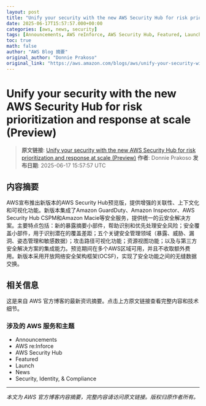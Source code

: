 ```yaml
---
layout: post
title: "Unify your security with the new AWS Security Hub for risk prioritization and response at scale (Preview)"
date: 2025-06-17T15:57:57.000+00:00
categories: [aws, news, security]
tags: [Announcements, AWS reInforce, AWS Security Hub, Featured, Launch, News, Security Identity Compliance]
toc: true
math: false
author: "AWS Blog 摘要"
original_author: "Donnie Prakoso"
original_link: "https://aws.amazon.com/blogs/aws/unify-your-security-with-the-new-aws-security-hub-for-risk-prioritization-and-response-at-scale-preview/"
---
```


# Unify your security with the new AWS Security Hub for risk prioritization and response at scale (Preview)

> **原文链接**: [Unify your security with the new AWS Security Hub for risk prioritization and response at scale (Preview)](https://aws.amazon.com/blogs/aws/unify-your-security-with-the-new-aws-security-hub-for-risk-prioritization-and-response-at-scale-preview/)
> **作者**: Donnie Prakoso
> **发布日期**: 2025-06-17 15:57:57 UTC

## 内容摘要

AWS宣布推出新版本的AWS Security Hub预览版，提供增强的关联性、上下文化和可视化功能。新版本集成了Amazon GuardDuty、Amazon Inspector、AWS Security Hub CSPM和Amazon Macie等安全服务，提供统一的云安全解决方案。主要特点包括：新的暴露摘要小部件，帮助识别和优先处理安全风险；安全覆盖小部件，用于识别潜在的覆盖差距；五个关键安全管理领域（暴露、威胁、漏洞、姿态管理和敏感数据）；攻击路径可视化功能；资源视图功能；以及与第三方安全解决方案的集成能力。预览期间在多个AWS区域可用，并且不收取额外费用。新版本采用开放网络安全架构框架(OCSF)，实现了安全功能之间的无缝数据交换。

## 相关信息

这是来自 AWS 官方博客的最新资讯摘要。点击上方原文链接查看完整内容和技术细节。

### 涉及的 AWS 服务和主题

- Announcements
- AWS re:Inforce
- AWS Security Hub
- Featured
- Launch
- News
- Security, Identity, & Compliance

---

*本文为 AWS 官方博客内容摘要，完整内容请访问原文链接。版权归原作者所有。*